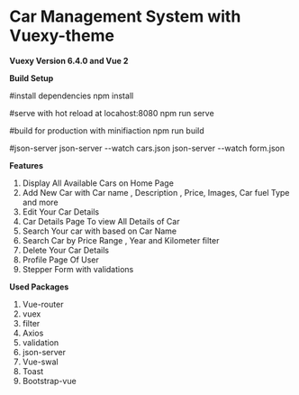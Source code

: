 # Car Management System with Vuexy-theme
**Vuexy Version 6.4.0 and Vue 2**

**Build Setup**

#install dependencies
npm install

#serve with hot reload at locahost:8080
npm run serve

#build for production with minifiaction
npm run build

#json-server
json-server --watch cars.json
json-server --watch form.json

**Features**

1. Display All Available Cars on Home Page
2. Add New Car with Car name , Description , Price, Images, Car fuel Type and more
3. Edit Your Car Details 
4. Car Details Page To view All Details of Car
4. Search Your car with based on Car Name
5. Search Car by Price Range , Year and Kilometer filter
6. Delete Your Car Details
7. Profile Page Of User
8. Stepper Form with validations


**Used Packages**
1. Vue-router
2. vuex
3. filter
4. Axios
5. validation
6. json-server
7. Vue-swal
8. Toast
9. Bootstrap-vue
